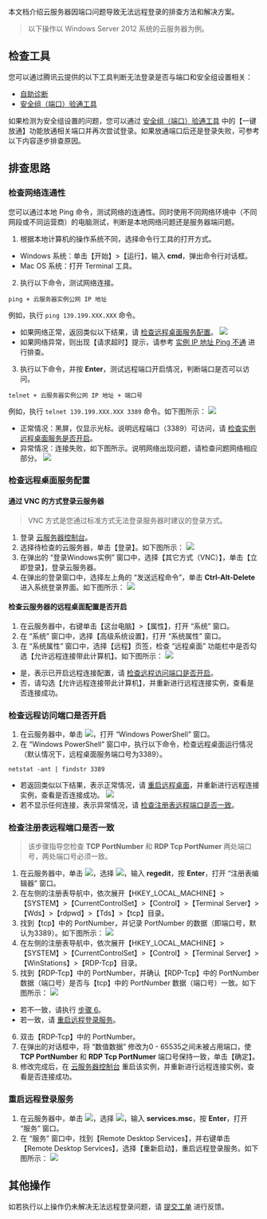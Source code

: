 本文档介绍云服务器因端口问题导致无法远程登录的排查方法和解决方案。
> 以下操作以 Windows Server 2012 系统的云服务器为例。
>

## 检查工具
您可以通过腾讯云提供的以下工具判断无法登录是否与端口和安全组设置相关：
- [自助诊断](https://console.cloud.tencent.com/workorder/check) 
- [安全组（端口）验通工具](https://console.cloud.tencent.com/vpc/helper) 

如果检测为安全组设置的问题，您可以通过 [安全组（端口）验通工具](https://console.cloud.tencent.com/vpc/helper) 中的【一键放通】功能放通相关端口并再次尝试登录。如果放通端口后还是登录失败，可参考以下内容逐步排查原因。

## 排查思路

### 检查网络连通性

您可以通过本地 Ping 命令，测试网络的连通性。同时使用不同网络环境中（不同网段或不同运营商）的电脑测试，判断是本地网络问题还是服务器端问题。

1. 根据本地计算机的操作系统不同，选择命令行工具的打开方式。
 - Windows 系统：单击【开始】>【运行】，输入 **cmd**，弹出命令行对话框。
 - Mac OS 系统：打开 Terminal 工具。
2. 执行以下命令，测试网络连接。
```
ping + 云服务器实例公网 IP 地址
```
例如，执行 `ping 139.199.XXX.XXX` 命令。
 - 如果网络正常，返回类似以下结果，请 [检查远程桌面服务配置](#F2)。
![](https://main.qcloudimg.com/raw/52e6c15bc862dd7724643747ed8abcfb.png)
 - 如果网络异常，则出现【请求超时】提示，请参考 [实例 IP 地址 Ping 不通](https://cloud.tencent.com/document/product/213/14639) 进行排查。
3. 执行以下命令，并按 **Enter**，测试远程端口开启情况，判断端口是否可以访问。
```
telnet + 云服务器实例公网 IP 地址 + 端口号
```
例如，执行 `telnet 139.199.XXX.XXX 3389` 命令。如下图所示：
![](https://mc.qcloudimg.com/static/img/e18be3704977545d5c952d3a583f2ccc/image.png)
 - 正常情况：黑屏，仅显示光标。说明远程端口（3389）可访问，请 [检查实例远程桌面服务是否开启](#F2)。
 - 异常情况：连接失败，如下图所示。说明网络出现问题，请检查问题网络相应部分。
 ![](https://main.qcloudimg.com/raw/e3996140e2c1895d2ba2b1dfa637f998.png)
 
<span id = "F2"></span>
### 检查远程桌面服务配置

#### 通过 VNC 的方式登录云服务器

> VNC 方式是您通过标准方式无法登录服务器时建议的登录方式。
>
1. 登录 [云服务器控制台](https://console.cloud.tencent.com/cvm)。
2. 选择待检查的云服务器，单击【登录】。如下图所示：
![](https://main.qcloudimg.com/raw/d9ccf04da21f4ac86d624742c87d5628.png)
3. 在弹出的 “登录Windows实例” 窗口中，选择【其它方式（VNC）】，单击【立即登录】，登录云服务器。
4. 在弹出的登录窗口中，选择左上角的 “发送远程命令”，单击 **Ctrl-Alt-Delete** 进入系统登录界面。如下图所示：
![](https://main.qcloudimg.com/raw/5064251ea86085326e86884a1c13ef6b.png)

#### 检查云服务器的远程桌面配置是否开启

1. 在云服务器中，右键单击【这台电脑】>【属性】，打开 “系统” 窗口。
2. 在 “系统” 窗口中，选择【高级系统设置】，打开 “系统属性” 窗口。
3. 在 “系统属性” 窗口中，选择【远程】页签，检查 “远程桌面” 功能栏中是否勾选【允许远程连接带此计算机】。如下图所示：
![](https://main.qcloudimg.com/raw/2ee4d1abf5ebf351ed814d6644bc7d58.png)
 - 是，表示已开启远程连接配置，请 [检查远程访问端口是否开启](#F3)。
 - 否，请勾选【允许远程连接带此计算机】，并重新进行远程连接实例，查看是否连接成功。

<span id = "F3"></span>
### 检查远程访问端口是否开启

1. 在云服务器中，单击 <img src="https://main.qcloudimg.com/raw/f0c84862ef30956c201c3e7c85a26eec.png" style="margin: 0;"></img>，打开 “Windows PowerShell” 窗口。
2. 在 “Windows PowerShell” 窗口中，执行以下命令，检查远程桌面运行情况（默认情况下，远程桌面服务端口号为3389）。
```
netstat -ant | findstr 3389
```
 - 若返回类似以下结果，表示正常情况，请 [重启远程桌面](#F4)，并重新进行远程连接实例，查看是否连接成功。
![](https://main.qcloudimg.com/raw/5206af71e86f8126e9e6845bbeef21b2.png)
 - 若不显示任何连接，表示异常情况，请 [检查注册表远程端口是否一致](#F5)。

<span id = "F5"></span>
### 检查注册表远程端口是否一致

> 该步骤指导您检查 **TCP PortNumber** 和 **RDP Tcp PortNumer** 两处端口号，两处端口号必须一致。
>
1. 在云服务器中，单击 <img src="https://main.qcloudimg.com/raw/87d894e564b7e837d9f478298cf2e292.png" style="margin: 0;"></img>，选择 <img src="https://main.qcloudimg.com/raw/5b5e3abb2f39cb719a4119ba77b74447.png" style="margin: 0;"></img>，输入 **regedit**，按 **Enter**，打开 “注册表编辑器” 窗口。
2. 在左侧的注册表导航中，依次展开【HKEY_LOCAL_MACHINE】>【SYSTEM】>【CurrentControlSet】>【Control】>【Terminal Server】>【Wds】>【rdpwd】>【Tds】>【tcp】目录。
3. 找到【tcp】中的 PortNumber，并记录 PortNumber 的数据（即端口号，默认为3389）。如下图所示：
![](https://main.qcloudimg.com/raw/e67b696fd25b3355c9038f99a08b90be.png)
4. 在左侧的注册表导航中，依次展开【HKEY_LOCAL_MACHINE】>【SYSTEM】>【CurrentControlSet】>【Control】>【Terminal Server】>【WinStations】>【RDP-Tcp】目录。
5. 找到【RDP-Tcp】中的 PortNumber，并确认【RDP-Tcp】中的 PortNumber 数据（端口号）是否与【tcp】中的 PortNumber 数据（端口号）一致。如下图所示：
![](https://main.qcloudimg.com/raw/8240dd43dcb3ca246caf3397e4a1e84f.png)
 - 若不一致，请执行 [步骤 6](#F5_step6)。
 - 若一致，请 [重启远程登录服务](#F4)。
6. 双击【RDP-Tcp】中的 PortNumber。
7. 在弹出的对话框中，将 “数值数据” 修改为0 - 65535之间未被占用端口，使 **TCP PortNumber** 和 **RDP Tcp PortNumer** 端口号保持一致，单击【确定】。
7. 修改完成后，在 [云服务器控制台](https://console.cloud.tencent.com/cvm) 重启该实例，并重新进行远程连接实例，查看是否连接成功。


<span id = "F4"></span>
### 重启远程登录服务

1. 在云服务器中，单击 <img src="https://main.qcloudimg.com/raw/87d894e564b7e837d9f478298cf2e292.png" style="margin: 0;"></img>，选择 <img src="https://main.qcloudimg.com/raw/5b5e3abb2f39cb719a4119ba77b74447.png" style="margin: 0;"></img>，输入 **services.msc**，按 **Enter**，打开 “服务” 窗口。
2. 在 “服务” 窗口中，找到【Remote Desktop Services】，并右键单击【Remote Desktop Services】，选择【重新启动】，重启远程登录服务。如下图所示：
![](https://main.qcloudimg.com/raw/396ee711bb64c8fb1966112a81dd0fd4.png)

## 其他操作

如若执行以上操作仍未解决无法远程登录问题，请 [提交工单](https://console.cloud.tencent.com/workorder/category?level1_id=6&level2_id=7&source=0&data_title=%E4%BA%91%E6%9C%8D%E5%8A%A1%E5%99%A8CVM&level3_id=142&radio_title=%E4%BA%91%E6%9C%8D%E5%8A%A1%E5%99%A8%E7%99%BB%E5%BD%95%E4%B8%8D%E4%B8%8A&queue=15&scene_code=12686&step=2) 进行反馈。
